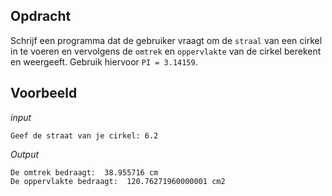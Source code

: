 ## Opdracht

Schrijf een programma dat de gebruiker vraagt om de `straal` van een cirkel in te voeren en vervolgens de `omtrek` en `oppervlakte` van de cirkel berekent en weergeeft. 
Gebruik hiervoor `PI = 3.14159`.


## Voorbeeld

*input*
```
Geef de straat van je cirkel: 6.2
```

*Output*
```
De omtrek bedraagt:  38.955716 cm
De oppervlakte bedraagt:  120.76271960000001 cm2
```



